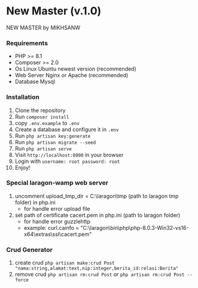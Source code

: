 # New Master (v.1.0)
NEW MASTER by MIKHSANW

### Requirements
- PHP >= 8.1
- Composer >= 2.0
- Os Linux Ubuntu newest version (recommended)
- Web Server Nginx or Apache (recommended)
- Database Mysql 

### Installation
1. Clone the repository
2. Run `composer install`
4. copy `.env.example` to `.env`
4. Create a database and configure it in `.env`
3. Run `php artisan key:generate`
5. Run `php artisan migrate --seed`
6. Run `php artisan serve`
7. Visit `http://localhost:8000` in your browser
8. Login with `username: root password: root`
9. Enjoy!

### Special laragon-wamp web server
1. uncomment upload_tmp_dir = C:\laragon\tmp (path to laragon tmp folder) in php.ini
    - for handle error upload file
2. set path of certificate cacert.pem in php.ini (path to laragon folder)
    - for handle error guzzlehttp
    - example: curl.cainfo = "C:\laragon\bin\php\php-8.0.3-Win32-vs16-x64\extras\ssl\cacert.pem"

### Crud Generator
1. create crud
`php artisan make:crud Post "nama:string,alamat:text,nip:integer,berita_id:relasi:Berita"`
2. remove crud
`php artisan rm:crud Post` or `php artisan rm:crud Post --force`